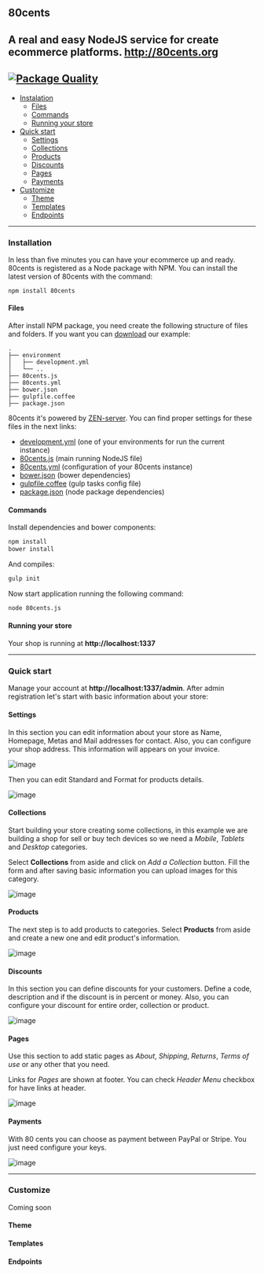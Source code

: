 ## 80cents
A real and easy NodeJS service for create ecommerce platforms.
http://80cents.org
---
[![Package Quality](http://npm.packagequality.com/badge/80cents.png)](http://packagequality.com/#?package=80cents)
---
- [Instalation](#instalation)
  - [Files](#files)
  - [Commands](#commands)
  - [Running your store](#running-your-store)
- [Quick start](#quick-start)
  - [Settings](#settings)
  - [Collections](#collections)
  - [Products](#products)
  - [Discounts](#discounts)
  - [Pages](#pages)
  - [Payments](#payments)
- [Customize](#)
  - [Theme](#)
  - [Templates](#)
  - [Endpoints](#)

---
### Installation
In less than five minutes you can have your ecommerce up and ready. 80cents is registered as a Node package with NPM. You can install the latest version of 80cents with the command:

```
npm install 80cents
```

#### Files
After install NPM package, you need create the following structure of files and folders. If you want you can [download](https://github.com/zetapath/80cents.site/raw/gh-pages/example.zip) our example:

```
.
├── environment
│   ├── development.yml
│   └── ..
├── 80cents.js
├── 80cents.yml
├── bower.json
├── gulpfile.coffee
├── package.json
```

80cents it's powered by [ZEN-server](https://github.com/soyjavi/zen-server). You can find proper settings for these files in the next links:

- [development.yml](https://github.com/zetapath/80cents.site/blob/gh-pages/example/environment/development.yml) (one of your environments for run the current instance)
- [80cents.js](https://github.com/zetapath/80cents.site/blob/gh-pages/example/80cents.js) (main running NodeJS file)
- [80cents.yml](https://github.com/zetapath/80cents.site/blob/gh-pages/example/80cents.yml) (configuration of your 80cents instance)
- [bower.json](https://github.com/zetapath/80cents.site/blob/gh-pages/example/bower.json) (bower dependencies)
- [gulpfile.coffee](https://github.com/zetapath/80cents.site/blob/gh-pages/example/gulpfile.coffee) (gulp tasks config file)
- [package.json](https://github.com/zetapath/80cents.site/blob/gh-pages/example/package.json) (node package dependencies)

#### Commands
Install dependencies and bower components:

```bash
npm install
bower install
```
And compiles:

```bash
gulp init
```
Now start application running the following command:

```bash
node 80cents.js
```

#### Running your store
Your shop is running at **http://localhost:1337**


---
### Quick start
Manage your account at **http://localhost:1337/admin**. After admin registration let's start with basic information about your store:

#### Settings
In this section you can edit information about your store as Name, Homepage, Metas and Mail addresses for contact. Also, you can configure your shop address. This information will appears on your invoice.

![image](https://dl.dropboxusercontent.com/u/41546005/80cents/Setting.1.1.png)

Then you can edit Standard and Format for products details.

![image](https://dl.dropboxusercontent.com/u/41546005/80cents/Setting.1.2.png)

#### Collections
Start building your store creating some collections, in this example we are building a shop for sell or buy tech devices so we need a *Mobile*, *Tablets* and *Desktop* categories.

Select **Collections** from aside and click on *Add a Collection* button. Fill the form and after saving basic information you can upload images for this category.

![image](https://dl.dropboxusercontent.com/u/41546005/80cents/Collection.1.1.png)

#### Products
The next step is to add products to categories. Select **Products** from aside and create a new one and edit product's information.

![image](https://dl.dropboxusercontent.com/u/41546005/80cents/Products.1.1.png)

#### Discounts
In this section you can define discounts for your customers. Define a code, description and if the discount is in percent or money. Also, you can configure your discount for entire order, collection or product.

![image](https://dl.dropboxusercontent.com/u/41546005/80cents/Discount.1.1.png)

#### Pages
Use this section to add static pages as *About*, *Shipping*, *Returns*, *Terms of use* or any other that you need.

Links for *Pages* are shown at footer. You can check *Header Menu* checkbox for have links at header.

![image](https://dl.dropboxusercontent.com/u/41546005/80cents/Pages.1.1.png)

#### Payments
With 80 cents you can choose as payment between PayPal or Stripe. You just need configure your keys.

![image](https://dl.dropboxusercontent.com/u/41546005/80cents/Payments.1.1.png)

---
### Customize
Coming soon

#### Theme

#### Templates

#### Endpoints
